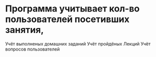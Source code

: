 # Программа учитывает кол-во пользователей посетивших занятия,
Учёт выполненых домашних заданий
Учёт пройдёных Лекций
Учёт вопросов пользователей
